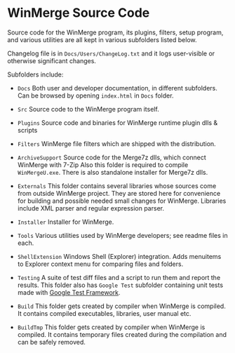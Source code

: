 # WinMerge Source Code

Source code for the WinMerge program, its plugins, filters, setup program,
and various utilities are all kept in various subfolders listed below.

Changelog file is in `Docs/Users/ChangeLog.txt` and it logs user-visible
or otherwise significant changes.

Subfolders include:

 - `Docs`
   Both user and developer documentation, in different subfolders.
   Can be browsed by opening `index.html` in `Docs` folder.

 - `Src`
   Source code to the WinMerge program itself.

 - `Plugins`
   Source code and binaries for WinMerge runtime plugin dlls & scripts

 - `Filters`
   WinMerge file filters which are shipped with the distribution.

 - `ArchiveSupport`
   Source code for the Merge7z dlls, which connect WinMerge with 7-Zip
   Also this folder is required to compile `WinMergeU.exe`. There
   is also standalone installer for Merge7z dlls.

 - `Externals`
   This folder contains several libraries whose sources come from
   outside WinMerge project. They are stored here for convenience for
   building and possible needed small changes for WinMerge. Libraries
   include XML parser and regular expression parser.

 - `Installer`
   Installer for WinMerge.

 - `Tools`
   Various utilities used by WinMerge developers; see readme files in each.

 - `ShellExtension`
   Windows Shell (Explorer) integration. Adds menuitems to Explorer context
   menu for comparing files and folders.

 - `Testing`
   A suite of test diff files and a script to run them and report the results.
   This folder also has `Google Test` subfolder containing unit tests made
   with [Google Test Framework](https://github.com/google/googletest).

 - `Build`
   This folder gets created by compiler when WinMerge is compiled. It
   contains compiled executables, libraries, user manual etc.

 - `BuildTmp`
   This folder gets created by compiler when WinMerge is compiled. It
   contains temporary files created during the compilation and can be safely
   removed.
